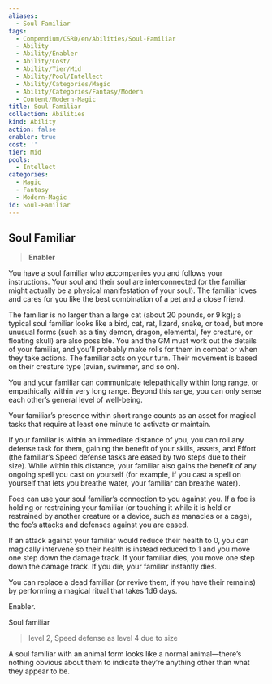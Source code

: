 ```yaml
---
aliases:
  - Soul Familiar
tags:
  - Compendium/CSRD/en/Abilities/Soul-Familiar
  - Ability
  - Ability/Enabler
  - Ability/Cost/
  - Ability/Tier/Mid
  - Ability/Pool/Intellect
  - Ability/Categories/Magic
  - Ability/Categories/Fantasy/Modern
  - Content/Modern-Magic
title: Soul Familiar
collection: Abilities
kind: Ability
action: false
enabler: true
cost: ''
tier: Mid
pools:
  - Intellect
categories:
  - Magic
  - Fantasy
  - Modern-Magic
id: Soul-Familiar
---
```

## Soul Familiar
  
>**Enabler**  
  

  
You have a soul familiar who accompanies you and follows your instructions. Your soul and their soul are interconnected (or the familiar might actually be a physical manifestation of your soul). The familiar loves and cares for you like the best combination of a pet and a close friend. 
  

  
The familiar is no larger than a large cat (about 20 pounds, or 9 kg); a typical soul familiar looks like a bird, cat, rat, lizard, snake, or toad, but more unusual forms (such as a tiny demon, dragon, elemental, fey creature, or floating skull) are also possible. You and the GM must work out the details of your familiar, and you’ll probably make rolls for them in combat or when they take actions. The familiar acts on your turn. Their movement is based on their creature type (avian, swimmer, and so on).
  
You and your familiar can communicate telepathically within long range, or empathically within very long range. Beyond this range, you can only sense each other’s general level of well-being. 
  

  
Your familiar’s presence within short range counts as an asset for magical tasks that require at least one minute to activate or maintain. 
  

  
If your familiar is within an immediate distance of you, you can roll any defense task for them, gaining the benefit of your skills, assets, and Effort (the familiar’s Speed defense tasks are eased by two steps due to their size). While within this distance, your familiar also gains the benefit of any ongoing spell you cast on yourself (for example, if you cast a spell on yourself that lets you breathe water, your familiar can breathe water). 
  

  
Foes can use your soul familiar’s connection to you against you. If a foe is holding or restraining your familiar (or touching it while it is held or restrained by another creature or a device, such as manacles or a cage), the foe’s attacks and defenses against you are eased. 
  
If an attack against your familiar would reduce their health to 0, you can magically intervene so their health is instead reduced to 1 and you move one step down the damage track. If your familiar dies, you move one step down the damage track. If you die, your familiar instantly dies. 
  

  
You can replace a dead familiar (or revive them, if you have their remains) by performing a magical ritual that takes 1d6 days. 
  
Enabler.
  

  
Soul familiar
  
>level 2, Speed defense as level 4 due to size
  
A soul familiar with an animal form looks like a normal animal—there’s nothing obvious about them to indicate they’re anything other than what they appear to be.
  

  
